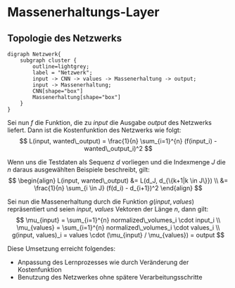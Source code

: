 # Massenerhaltungs-Layer

## Topologie des Netzwerks

```graphviz
digraph Netzwerk{
    subgraph cluster {
        outline=lightgrey;
        label = "Netzwerk";
        input -> CNN -> values -> Massenerhaltung -> output;
        input -> Massenerhaltung;
        CNN[shape="box"]
        Massenerhaltung[shape="box"]
    }
}
```

Sei nun $f$ die Funktion, die zu $input$ die Ausgabe $output$ des Netzwerks liefert.
Dann ist die Kostenfunktion des Netzwerks wie folgt:
$$
L(input, wanted\_output) = \frac{1}{n} \sum_{i=1}^{n} (f(input_i) - wanted\_output_i)^2
$$

Wenn uns die Testdaten als Sequenz $d$ vorliegen und die Indexmenge $J$ die $n$ daraus ausgewählten Beispiele beschreibt, gilt:
$$
\begin{align}
L(input, wanted\_output) &= L(d_J, d_{\{k+1|k \in J\}}) \\
&= \frac{1}{n} \sum_{i \in J} (f(d_i) - d_{i+1})^2
\end{align}
$$

Sei nun die Massenerhaltung durch die Funktion $g(input, values)$ repräsentiert und seien $input$, $values$ Vektoren der Länge $n$, dann gilt:
$$
\mu_{input} = \sum_{i=1}^{n} normalized\_volumes_i \cdot input_i \\
\mu_{values} = \sum_{i=1}^{n} normalized\_volumes_i \cdot values_i \\
g(input, values)_i = values \cdot (\mu_{input} / \mu_{values}) = output 
$$

Diese Umsetzung erreicht folgendes:
- Anpassung des Lernprozesses wie durch Veränderung der Kostenfunktion
- Benutzung des Netzwerkes ohne spätere Verarbeitungsschritte